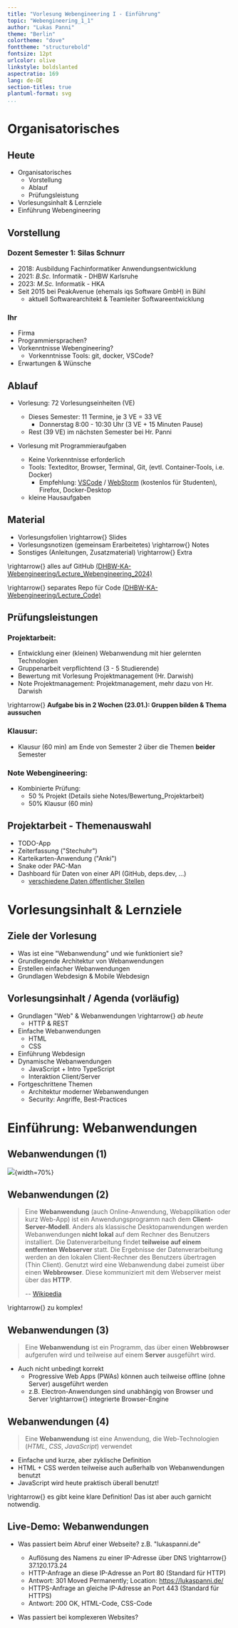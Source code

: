 ```yaml
---
title: "Vorlesung Webengineering I - Einführung"
topic: "Webengineering_1_1"
author: "Lukas Panni"
theme: "Berlin"
colortheme: "dove"
fonttheme: "structurebold"
fontsize: 12pt
urlcolor: olive
linkstyle: boldslanted
aspectratio: 169
lang: de-DE
section-titles: true
plantuml-format: svg
...
```



# Organisatorisches

## Heute

- Organisatorisches
  - Vorstellung
  - Ablauf
  - Prüfungsleistung
- Vorlesungsinhalt & Lernziele
- Einführung Webengineering


## Vorstellung

### Dozent Semester 1: Silas Schnurr
- 2018: Ausbildung Fachinformatiker Anwendungsentwicklung
- 2021: _B.Sc._ Informatik - DHBW Karlsruhe
- 2023: _M.Sc._ Informatik - HKA
- Seit 2015 bei PeakAvenue (ehemals iqs Software GmbH) in Bühl
    - aktuell Softwarearchitekt & Teamleiter Softwareentwicklung


### Ihr
- Firma
- Programmiersprachen?
- Vorkenntnisse Webengineering?
    - Vorkenntnisse Tools: git, docker, VSCode?
- Erwartungen & Wünsche


## Ablauf

- Vorlesung: 72 Vorlesungseinheiten (VE)
  - Dieses Semester: 11 Termine, je 3 VE = 33 VE
    - Donnerstag 8:00 - 10:30 Uhr (3 VE + 15 Minuten Pause)
  - Rest (39 VE) im nächsten Semester bei Hr. Panni

- Vorlesung mit Programmieraufgaben
  - Keine Vorkenntnisse erforderlich
  - Tools: Texteditor, Browser, Terminal, Git, (evtl. Container-Tools, i.e. Docker)
    - Empfehlung: [VSCode](https://code.visualstudio.com/) / [WebStorm](https://www.jetbrains.com/de-de/webstorm/) (kostenlos für Studenten), Firefox, Docker-Desktop
  - kleine Hausaufgaben

## Material

- Vorlesungsfolien \rightarrow{} Slides 
- Vorlesungsnotizen (gemeinsam Erarbeitetes) \rightarrow{}  Notes
- Sonstiges (Anleitungen, Zusatzmaterial) \rightarrow{} Extra


\rightarrow{} alles auf GitHub [(DHBW-KA-Webengineering/Lecture_Webengineering_2024)](https://github.com/DHBW-KA-Webengineering/Lecture_Webengineering)

\rightarrow{} separates Repo für Code [(DHBW-KA-Webengineering/Lecture_Code)](https://github.com/DHBW-KA-Webengineering/Lecture_Code) 


## Prüfungsleistungen

### Projektarbeit:

- Entwicklung einer (kleinen) Webanwendung mit hier gelernten Technologien
- Gruppenarbeit verpflichtend (3 - 5 Studierende)
- Bewertung mit Vorlesung Projektmanagement (Hr. Darwish)
- Note Projektmanagement: Projektmanagement, mehr dazu von Hr. Darwish

\rightarrow{} **Aufgabe bis in 2 Wochen (23.01.): Gruppen bilden & Thema aussuchen**


### Klausur:
  - Klausur (60 min) am Ende von Semester 2 über die Themen **beider** Semester


### Note Webengineering: 
- Kombinierte Prüfung: 
  - 50 % Projekt (Details siehe Notes/Bewertung_Projektarbeit)
  - 50% Klausur (60 min)


## Projektarbeit - Themenauswahl

- TODO-App
- Zeiterfassung ("Stechuhr")
- Karteikarten-Anwendung ("Anki")
- Snake oder PAC-Man
- Dashboard für Daten von einer API (GitHub, deps.dev, ...)
  - [verschiedene Daten öffentlicher Stellen](https://github.com/bundesAPI) 

# Vorlesungsinhalt & Lernziele

## Ziele der Vorlesung
- Was ist eine "Webanwendung" und wie funktioniert sie?
- Grundlegende Architektur von Webanwendungen
- Erstellen einfacher Webanwendungen
- Grundlagen Webdesign & Mobile Webdesign


## Vorlesungsinhalt / Agenda (vorläufig)

- Grundlagen "Web" & Webanwendungen \rightarrow{} _ab heute_
  - HTTP & REST
- Einfache Webanwendungen
  - HTML
  - CSS
- Einführung Webdesign
- Dynamische Webanwendungen
  - JavaScript + Intro TypeScript
  - Interaktion Client/Server
- Fortgeschrittene Themen
  - Architektur moderner Webanwendungen
  - Security: Angriffe, Best-Practices


# Einführung: Webanwendungen

## Webanwendungen (1)

![](./media/Example_Webapplications.png){width=70%}


## Webanwendungen (2)

> Eine **Webanwendung** (auch Online-Anwendung, Webapplikation oder kurz Web-App) ist ein Anwendungsprogramm nach dem **Client-Server-Modell**. Anders als klassische Desktopanwendungen werden Webanwendungen **nicht lokal** auf dem Rechner des Benutzers installiert. Die Datenverarbeitung findet **teilweise auf einem entfernten Webserver** statt. Die Ergebnisse der Datenverarbeitung werden an den lokalen Client-Rechner des Benutzers übertragen (Thin Client). Genutzt wird eine Webanwendung dabei zumeist über einen **Webbrowser**. Diese kommuniziert mit dem Webserver meist über das **HTTP**.
>
> -- [Wikipedia](https://de.wikipedia.org/wiki/Webanwendung)

\rightarrow{} zu komplex!  

## Webanwendungen (3)

> Eine **Webanwendung** ist ein Programm, das über einen **Webbrowser** aufgerufen wird und teilweise auf einem **Server** ausgeführt wird.

- Auch nicht unbedingt korrekt 
  - Progressive Web Apps (PWAs) können auch teilweise offline (ohne Server) ausgeführt werden
  - z.B. Electron-Anwendungen sind unabhängig von Browser und Server \rightarrow{} integrierte Browser-Engine

## Webanwendungen (4)

> Eine **Webanwendung** ist eine Anwendung, die Web-Technologien (_HTML_, _CSS_, _JavaScript_) verwendet

- Einfache und kurze, aber zyklische Definition
- HTML + CSS werden teilweise auch außerhalb von Webanwendungen benutzt 
- JavaScript wird heute praktisch überall benutzt!


\rightarrow{} es gibt keine klare Definition! Das ist aber auch garnicht notwendig.



## Live-Demo: Webanwendungen

- Was passiert beim Abruf einer Webseite? z.B. "lukaspanni.de"
  - Auflösung des Namens zu einer IP-Adresse über DNS \rightarrow{} 37.120.173.24
  - HTTP-Anfrage an diese IP-Adresse an Port 80 (Standard für HTTP)
  - Antwort: 301 Moved Permanently; Location: https://lukaspanni.de/
  - HTTPS-Anfrage an gleiche IP-Adresse an Port 443 (Standard für HTTPS)
  - Antwort: 200 OK, HTML-Code, CSS-Code

- Was passiert bei komplexeren Websites?


